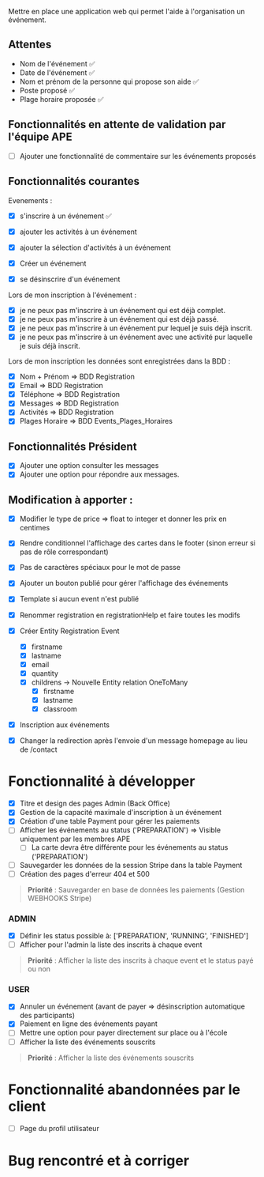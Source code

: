 
Mettre en place une application web qui permet l'aide à l'organisation un événement.

## Attentes
- Nom de l'événement ✅
- Date de l'événement ✅
- Nom et prénom de la personne qui propose son aide ✅
- Poste proposé ✅
- Plage horaire proposée ✅

## Fonctionnalités en attente de validation par l'équipe APE
- [ ] Ajouter une fonctionnalité de commentaire sur les événements proposés

## Fonctionnalités courantes
Evenements :
- [x] s'inscrire à un événement ✅
- [x] ajouter les activités à un événement
- [x] ajouter la sélection d'activités à un événement
- [x] Créer un événement
- [x] se désinscrire d'un événement


Lors de mon inscription à l'événement :
- [x] je ne peux pas m'inscrire à un événement qui est déjà complet.
- [x] je ne peux pas m'inscrire à un événement qui est déjà passé.
- [x] je ne peux pas m'inscrire à un événement pur lequel je suis déjà inscrit.
- [x] je ne peux pas m'inscrire à un événement avec une activité pur laquelle je suis déjà inscrit.

Lors de mon inscription les données sont enregistrées dans la BDD :
- [x] Nom + Prénom => BDD Registration
- [x] Email => BDD Registration
- [x] Téléphone => BDD Registration
- [x] Messages => BDD Registration
- [x] Activités => BDD Registration
- [x] Plages Horaire ⇒ BDD Events_Plages_Horaires

## Fonctionnalités Président
- [X] Ajouter une option consulter les messages
- [X] Ajouter une option pour répondre aux messages.

## Modification à apporter :

  - [x] Modifier le type de price => float to integer et donner les prix en centimes
  - [X] Rendre conditionnel l'affichage des cartes dans le footer (sinon erreur si pas de rôle correspondant)
  - [X] Pas de caractères spéciaux pour le mot de passe
  - [x] Ajouter un bouton publié pour gérer l'affichage des événements
  - [x] Template si aucun event n'est publié
  - [x] Renommer registration en registrationHelp et faire toutes les modifs

  - [x] Créer Entity Registration Event
    - [x] firstname
    - [x] lastname
    - [x] email
    - [x] quantity
    - [x] childrens -> Nouvelle Entity relation OneToMany
      - [x] firstname
      - [x] lastname
      - [x] classroom
  - [x] Inscription aux événements
  - [x] Changer la redirection après l'envoie d'un message homepage au lieu de /contact

# Fonctionnalité à développer
  - [x] Titre et design des pages Admin (Back Office)
  - [x] Gestion de la capacité maximale d'inscription à un événement
  - [x] Création d'une table Payment pour gérer les paiements 
  - [ ] Afficher les événements au status ('PREPARATION') => Visible uniquement par les membres APE
    - [ ] La carte devra être différente pour les événements au status ('PREPARATION')
  - [ ] Sauvegarder les données de la session Stripe dans la table Payment
  - [ ] Création des pages d'erreur 404 et 500
> __Priorité__ : Sauvegarder en base de données les paiements (Gestion WEBHOOKS Stripe)
### ADMIN
  - [x] Définir les status possible à: ['PREPARATION', 'RUNNING', 'FINISHED']
  - [ ] Afficher pour l'admin la liste des inscrits à chaque event
> __Priorité__ : Afficher la liste des inscrits à chaque event et le status payé ou non
### USER
  - [x] Annuler un événement (avant de payer => désinscription automatique des participants)
  - [x] Paiement en ligne des événements payant
  - [ ] Mettre une option pour payer directement sur place ou à l'école
  - [ ] Afficher la liste des événements souscrits
> __Priorité__ : Afficher la liste des événements souscrits
# Fonctionnalité abandonnées par le client
  - [ ] Page du profil utilisateur

# Bug rencontré et à corriger
